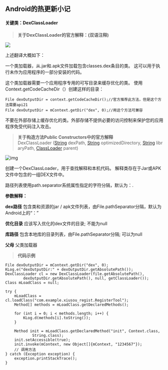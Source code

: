 ## Android的热更新小记

#### **关键类：DexClassLoader** 

> **关于DexClassLoader的官方解释：(双语注释)**

![]([http://ww3.sinaimg.cn/large/82c8e86egw1fbgq9lvnqkj20dv07wdg1.jpg)

上述翻译大概如下：

一个类加载器，从.jar和.apk文件加载包含classes.dex条目的类。 这可以用于执行未作为应用程序的一部分安装的代码。

这个类加载器需要一个应用程序专用的可写目录来缓存优化的类。 使用Context.getCodeCacheDir（）创建这样的目录：

```
File dexOutputDir = context.getCodeCacheDir();//官方推荐此方法，但是这个方法需要api21
File dexOutputDir = mContext.getDir("dex", 0);//用这个方法可兼容
```

不要在外部存储上缓存优化的类。外部存储不提供必要的访问控制来保护您的应用程序免受代码注入攻击。



> **关于构造方法Public Constructors中的官方解释**DexClassLoader ([String](../../../reference/java/lang/String.html) dexPath, [String](../../../reference/java/lang/String.html) optimizedDirectory, [String](../../../reference/java/lang/String.html) libraryPath, [ClassLoader](../../../reference/java/lang/ClassLoader.html) parent)

![img](file:///C:\Users\Administrator\Documents\Jingoal\xiaokun@0728338\Image\JImg-BB973A15-2879-4D09-90CB-0F58471438FF.jpeg)

创建一个DexClassLoader，用于查找解释和本机代码。 解释类存在于Jar或APK文件中包含的一组DEX文件中。

路径列表使用path.separator系统属性指定的字符分隔，默认为：.

**参数解释：**

**dex路径**    包含类和资源的jar / apk文件列表，由File.pathSeparator分隔，默认为Android上的“：”

**优化目录**    应该写入优化的dex文件的目录; 不能为null

**库路径**    包含本地库的目录列表，由File.pathSeparator分隔; 可以为null

**父母**    父类加载器



> **代码示例**

```
File dexOutputDir = mContext.getDir("dex", 0);
KLog.e("dexOutputDir:" + dexOutputDir.getAbsolutePath());
DexClassLoader cl = new DexClassLoader(file.getAbsolutePath(),
        dexOutputDir.getAbsolutePath(), null, getClassLoader());
Class mLoadClass = null;

try {
    mLoadClass = cl.loadClass("com.example.xiusou_regist.RegisterTool");
    Method[] methods = mLoadClass.getDeclaredMethods();

    for (int i = 0; i < methods.length; i++) {
        KLog.d(methods[i].toString());
    }

    Method init = mLoadClass.getDeclaredMethod("init", Context.class,
            String.class);
    init.setAccessible(true);
    init.invoke(mContext, new Object[]{mContext, "1234567"});
    // 调用方法
} catch (Exception exception) {
    exception.printStackTrace();
}
```

